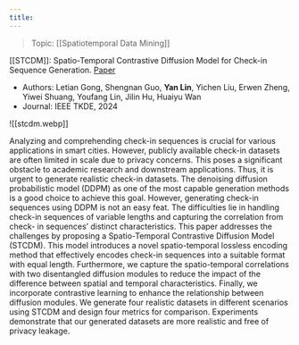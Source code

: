 ```yaml
---
title:
---
```

> Topic: [[Spatiotemporal Data Mining]]

[[STCDM]]: Spatio-Temporal Contrastive Diffusion Model for Check-in Sequence Generation. [Paper](https://ieeexplore.ieee.org/document/10836764)
- Authors: Letian Gong, Shengnan Guo, **Yan Lin**, Yichen Liu, Erwen Zheng, Yiwei Shuang, Youfang Lin, Jilin Hu, Huaiyu Wan
- Journal: IEEE TKDE, 2024

![[stcdm.webp]]

Analyzing and comprehending check-in sequences is crucial for various applications in smart cities. However, publicly available check-in datasets are often limited in scale due to privacy concerns. This poses a significant obstacle to academic research and downstream applications. Thus, it is urgent to generate realistic check-in datasets. The denoising diffusion probabilistic model (DDPM) as one of the most capable generation methods is a good choice to achieve this goal. However, generating check-in sequences using DDPM is not an easy feat. The difficulties lie in handling check-in sequences of variable lengths and capturing the correlation from check- in sequences’ distinct characteristics. This paper addresses the challenges by proposing a Spatio-Temporal Contrastive Diffusion Model (STCDM). This model introduces a novel spatio-temporal lossless encoding method that effectively encodes check-in sequences into a suitable format with equal length. Furthermore, we capture the spatio-temporal correlations with two disentangled diffusion modules to reduce the impact of the difference between spatial and temporal characteristics. Finally, we incorporate contrastive learning to enhance the relationship between diffusion modules. We generate four realistic datasets in different scenarios using STCDM and design four metrics for comparison. Experiments demonstrate that our generated datasets are more realistic and free of privacy leakage.